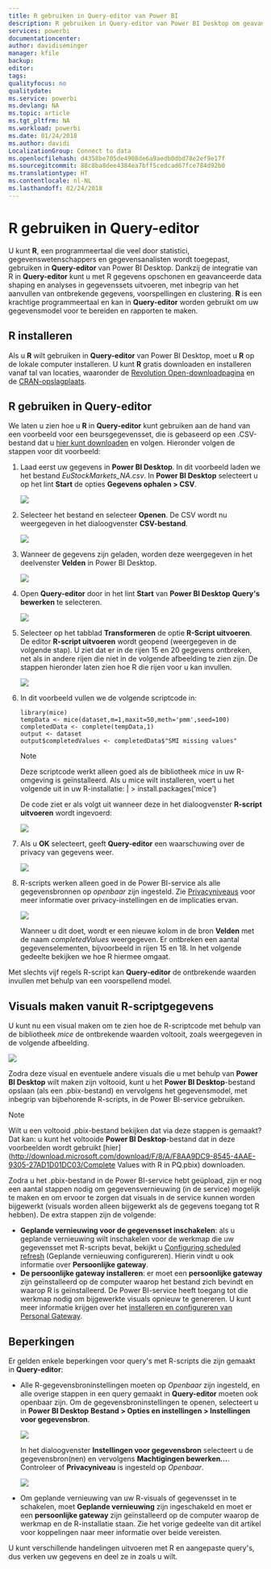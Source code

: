 ```yaml
---
title: R gebruiken in Query-editor van Power BI
description: R gebruiken in Query-editor van Power BI Desktop om geavanceerde analyses uit te voeren
services: powerbi
documentationcenter: 
author: davidiseminger
manager: kfile
backup: 
editor: 
tags: 
qualityfocus: no
qualitydate: 
ms.service: powerbi
ms.devlang: NA
ms.topic: article
ms.tgt_pltfrm: NA
ms.workload: powerbi
ms.date: 01/24/2018
ms.author: davidi
LocalizationGroup: Connect to data
ms.openlocfilehash: d4358be705de4908de6a9aedb0dbd78e2ef9e17f
ms.sourcegitcommit: 88c8ba8dee4384ea7bff5cedcad67fce784d92b0
ms.translationtype: HT
ms.contentlocale: nl-NL
ms.lasthandoff: 02/24/2018
---
```

# <a name="using-r-in-query-editor"></a>R gebruiken in Query-editor
U kunt **R**, een programmeertaal die veel door statistici, gegevenswetenschappers en gegevensanalisten wordt toegepast, gebruiken in **Query-editor** van Power BI Desktop. Dankzij de integratie van R in **Query-editor** kunt u met R gegevens opschonen en geavanceerde data shaping en analyses in gegevenssets uitvoeren, met inbegrip van het aanvullen van ontbrekende gegevens, voorspellingen en clustering. **R** is een krachtige programmeertaal en kan in **Query-editor** worden gebruikt om uw gegevensmodel voor te bereiden en rapporten te maken.

## <a name="installing-r"></a>R installeren
Als u **R** wilt gebruiken in **Query-editor** van Power BI Desktop, moet u **R** op de lokale computer installeren. U kunt **R** gratis downloaden en installeren vanaf tal van locaties, waaronder de [Revolution Open-downloadpagina](https://mran.revolutionanalytics.com/download/) en de [CRAN-opslagplaats](https://cran.r-project.org/bin/windows/base/).

## <a name="using-r-in-query-editor"></a>R gebruiken in Query-editor
We laten u zien hoe u **R** in **Query-editor** kunt gebruiken aan de hand van een voorbeeld voor een beursgegevensset, die is gebaseerd op een .CSV-bestand dat u [hier kunt downloaden](http://download.microsoft.com/download/F/8/A/F8AA9DC9-8545-4AAE-9305-27AD1D01DC03/EuStockMarkets_NA.csv) en volgen. Hieronder volgen de stappen voor dit voorbeeld:

1. Laad eerst uw gegevens in **Power BI Desktop**. In dit voorbeeld laden we het bestand *EuStockMarkets_NA.csv*. In **Power BI Desktop** selecteert u op het lint **Start** de opties **Gegevens ophalen > CSV**.
   
   ![](media/desktop-r-in-query-editor/r-in-query-editor_1.png)
2. Selecteer het bestand en selecteer **Openen**. De CSV wordt nu weergegeven in het dialoogvenster **CSV-bestand**.
   
   ![](media/desktop-r-in-query-editor/r-in-query-editor_2.png)
3. Wanneer de gegevens zijn geladen, worden deze weergegeven in het deelvenster **Velden** in Power BI Desktop.
   
   ![](media/desktop-r-in-query-editor/r-in-query-editor_3.png)
4. Open **Query-editor** door in het lint **Start** van **Power BI Desktop** **Query's bewerken** te selecteren.
   
   ![](media/desktop-r-in-query-editor/r-in-query-editor_4.png)
5. Selecteer op het tabblad **Transformeren** de optie **R-Script uitvoeren**. De editor **R-script uitvoeren** wordt geopend (weergegeven in de volgende stap). U ziet dat er in de rijen 15 en 20 gegevens ontbreken, net als in andere rijen die niet in de volgende afbeelding te zien zijn. De stappen hieronder laten zien hoe R die rijen voor u kan invullen.
   
   ![](media/desktop-r-in-query-editor/r-in-query-editor_5d.png)
6. In dit voorbeeld vullen we de volgende scriptcode in:
   
       library(mice)
       tempData <- mice(dataset,m=1,maxit=50,meth='pmm',seed=100)
       completedData <- complete(tempData,1)
       output <- dataset
       output$completedValues <- completedData$"SMI missing values"
   
   > [!NOTE]
   > Deze scriptcode werkt alleen goed als de bibliotheek *mice* in uw R-omgeving is geïnstalleerd. Als u mice wilt installeren, voert u het volgende uit in uw R-installatie: |      > install.packages('mice')
   > 
   > 
   
   De code ziet er als volgt uit wanneer deze in het dialoogvenster **R-script uitvoeren** wordt ingevoerd:
   
   ![](media/desktop-r-in-query-editor/r-in-query-editor_5b.png)
7. Als u **OK** selecteert, geeft **Query-editor** een waarschuwing over de privacy van gegevens weer.
   
   ![](media/desktop-r-in-query-editor/r-in-query-editor_6.png)
8. R-scripts werken alleen goed in de Power BI-service als alle gegevensbronnen op *openbaar* zijn ingesteld. Zie [Privacyniveaus](desktop-privacy-levels.md) voor meer informatie over privacy-instellingen en de implicaties ervan.
   
   ![](media/desktop-r-in-query-editor/r-in-query-editor_7.png)
   
   Wanneer u dit doet, wordt er een nieuwe kolom in de bron **Velden** met de naam *completedValues* weergegeven. Er ontbreken een aantal gegevenselementen, bijvoorbeeld in rijen 15 en 18. In het volgende gedeelte bekijken we hoe R hiermee omgaat.
   

Met slechts vijf regels R-script kan **Query-editor** de ontbrekende waarden invullen met behulp van een voorspellend model.

## <a name="creating-visuals-from-r-script-data"></a>Visuals maken vanuit R-scriptgegevens
U kunt nu een visual maken om te zien hoe de R-scriptcode met behulp van de bibliotheek *mice* de ontbrekende waarden voltooit, zoals weergegeven in de volgende afbeelding.

![](media/desktop-r-in-query-editor/r-in-query-editor_8a.png)

Zodra deze visual en eventuele andere visuals die u met behulp van **Power BI Desktop** wilt maken zijn voltooid, kunt u het **Power BI Desktop**-bestand opslaan (als een .pbix-bestand) en vervolgens het gegevensmodel, met inbegrip van bijbehorende R-scripts, in de Power BI-service gebruiken.

> [!NOTE]
> Wilt u een voltooid .pbix-bestand bekijken dat via deze stappen is gemaakt? Dat kan: u kunt het voltooide **Power BI Desktop**-bestand dat in deze voorbeelden wordt gebruikt [hier](http://download.microsoft.com/download/F/8/A/F8AA9DC9-8545-4AAE-9305-27AD1D01DC03/Complete Values with R in PQ.pbix) downloaden.
> 
> 

Zodra u het .pbix-bestand in de Power BI-service hebt geüpload, zijn er nog een aantal stappen nodig om gegevensvernieuwing (in de service) mogelijk te maken en om ervoor te zorgen dat visuals in de service kunnen worden bijgewerkt (visuals worden alleen bijgewerkt als de gegevens toegang tot R hebben). De extra stappen zijn de volgende:

* **Geplande vernieuwing voor de gegevensset inschakelen**: als u geplande vernieuwing wilt inschakelen voor de werkmap die uw gegevensset met R-scripts bevat, bekijkt u [Configuring scheduled refresh](refresh-scheduled-refresh.md) (Geplande vernieuwing configureren). Hierin vindt u ook informatie over **Persoonlijke gateway**.
* **De persoonlijke gateway installeren**: er moet een **persoonlijke gateway** zijn geïnstalleerd op de computer waarop het bestand zich bevindt en waarop R is geïnstalleerd. De Power BI-service heeft toegang tot die werkmap nodig om bijgewerkte visuals opnieuw te genereren. U kunt meer informatie krijgen over het [installeren en configureren van Personal Gateway](personal-gateway.md).

## <a name="limitations"></a>Beperkingen
Er gelden enkele beperkingen voor query's met R-scripts die zijn gemaakt in **Query-editor**:

* Alle R-gegevensbroninstellingen moeten op *Openbaar* zijn ingesteld, en alle overige stappen in een query gemaakt in **Query-editor** moeten ook openbaar zijn. Om de gegevensbroninstellingen te openen, selecteert u in **Power BI Desktop** **Bestand > Opties en instellingen > Instellingen voor gegevensbron**.
  
  ![](media/desktop-r-in-query-editor/r-in-query-editor_9.png)
  
  In het dialoogvenster **Instellingen voor gegevensbron** selecteert u de gegevensbron(nen) en vervolgens **Machtigingen bewerken...**. Controleer of **Privacyniveau** is ingesteld op *Openbaar*.
  
  ![](media/desktop-r-in-query-editor/r-in-query-editor_10.png)    
* Om geplande vernieuwing van uw R-visuals of gegevensset in te schakelen, moet **Geplande vernieuwing** zijn ingeschakeld en moet er een **persoonlijke gateway** zijn geïnstalleerd op de computer waarop de werkmap en de R-installatie staan. Zie het vorige gedeelte van dit artikel voor koppelingen naar meer informatie over beide vereisten.

U kunt verschillende handelingen uitvoeren met R en aangepaste query's, dus verken uw gegevens en deel ze in zoals u wilt.

